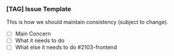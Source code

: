 ### [TAG] Issue Template

This is how we should maintain consistency (subject to change).

- [ ] Main Concern
- [ ] What it needs to do
- [ ] What else it needs to do #2103-frontend
